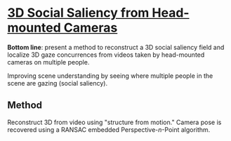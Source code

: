 # [3D Social Saliency from Head-mounted Cameras](http://www.cs.cmu.edu/~hyunsoop/nips/NIPS12.pdf)

**Bottom line**: present a method to reconstruct a 3D social saliency field and localize 3D gaze concurrences from videos taken by head-mounted cameras on multiple people.

Improving scene understanding by seeing where multiple people in the scene are gazing (social saliency).

## Method
Reconstruct 3D from video using "structure from motion."
Camera pose is recovered using a RANSAC embedded Perspective-$n$-Point algorithm.

<!--stackedit_data:
eyJoaXN0b3J5IjpbLTE1NTM3OTIzNywtODUxNDM4ODY3LC0yMD
gwMzA4ODkwLC0xMTE0MTQ2MjkwXX0=
-->
